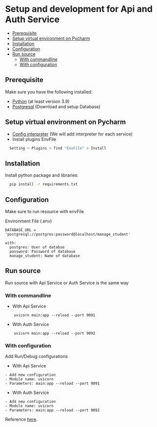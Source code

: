 # Setup and development for Api and Auth Service
- [Prerequisite](#prerequisite)
- [Setup virtual environment on Pycharm](#setup-virtual-environment-on-pycharm)
- [Installation](#installation)
- [Configuration](#configuration)
- [Run source](#run-source)
  - [With commandline](#with-commandline)
  - [With configuration](#with-configuration)

##  Prerequisite

Make sure you have the following installed:

- [Python](https://www.python.org/downloads/release/python-390/) (at least version 3.9)
- [Postgresql](https://www.postgresql.org/download/) (Download and setup Database)

## Setup virtual environment on Pycharm
- [Config interpreter](https://www.jetbrains.com/help/pycharm/configuring-python-interpreter.html#add-existing-interpreter)
  (We will add interpreter for each service)
- Install plugins EnvFile
```bash
  Setting > Plugins > find "EnvFile" > Install
```

## Installation
Install python package and libraries:
```bash
  pip install -r requirements.txt
```

## Configuration
Make sure to run resource with envFile

Environment File (.env)
```env
DATABASE_URL = 'postgresql://postgres:password@localhost/manage_student'

with:
  postgres: User of databse
  password: Password of database
  manage_student: Name of database
```

## Run source
Run source with Api Service or Auth Service is the same way
### With commandline
- With Api Service
```commandline
    uvicorn main:app --reload --port 9091
```

- With Auth Service
```commandline
    uvicorn main:app --reload --port 9092
```
### With configuration
Add Run/Debug configurations

- With Api Service
```
- Add new configuration
- Module name: uvicorn
- Parameters: main:app --reload --port 9091
```

- With Auth Service
```
- Add new configuration
- Module name: uvicorn
- Parameters: main:app --reload --port 9092
```
Reference [here](https://www.jetbrains.com/help/pycharm/run-debug-configuration.html#share-configurations).

